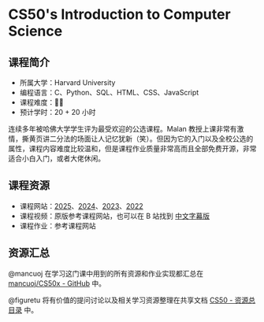 # CS50's Introduction to Computer Science

## 课程简介

- 所属大学：Harvard University
- 编程语言：C、Python、SQL、HTML、CSS、JavaScript
- 课程难度：🌟🌟
- 预计学时：20 + 20 小时

连续多年被哈佛大学学生评为最受欢迎的公选课程。Malan 教授上课非常有激情，撕黄页讲二分法的场面让人记忆犹新（笑）。但因为它的入门以及全校公选的属性，课程内容难度比较温和，但是课程作业质量非常高而且全部免费开源，非常适合小白入门，或者大佬休闲。

## 课程资源

- 课程网站：[2025](https://cs50.harvard.edu/x/2025/)、[2024](https://cs50.harvard.edu/x/2024/)、[2023](https://cs50.harvard.edu/x/2023/)、[2022](https://cs50.harvard.edu/x/2022/)
- 课程视频：原版参考课程网站，也可以在 B 站找到 [中文字幕版](https://www.bilibili.com/video/BV1HW4y1A7Yi)
- 课程作业：参考课程网站

## 资源汇总

@mancuoj 在学习这门课中用到的所有资源和作业实现都汇总在 [mancuoj/CS50x - GitHub](https://github.com/mancuoj/CS50x) 中。

@figuretu 将有价值的提问讨论以及相关学习资源整理在共享文档 [CS50 - 资源总目录](https://uufyjevghz.feishu.cn/docx/DP78d2U5TosTOTx9QCbcjp8GnBh) 中。
